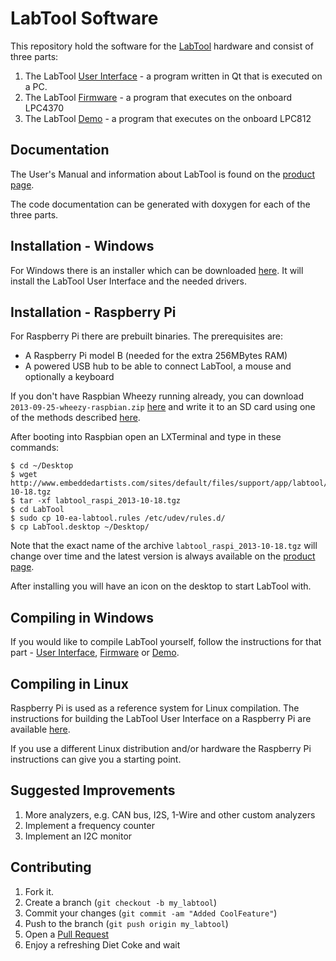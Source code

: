 LabTool Software
================

This repository hold the software for the [LabTool][1] hardware and consist of three parts:

1. The LabTool [User Interface](app) - a program written in Qt that is executed on a PC.
2. The LabTool [Firmware](fw) - a program that executes on the onboard LPC4370
3. The LabTool [Demo](fw_812) - a program that executes on the onboard LPC812

Documentation
-------------
The User's Manual and information about LabTool is found on the [product page][1].

The code documentation can be generated with doxygen for each of the three parts.

Installation - Windows
----------------------
For Windows there is an installer which can be downloaded [here][1]. It will install the LabTool User Interface and the needed drivers.

Installation - Raspberry Pi
---------------------------
For Raspberry Pi there are prebuilt binaries. The prerequisites are:
* A Raspberry Pi model B (needed for the extra 256MBytes RAM)
* A powered USB hub to be able to connect LabTool, a mouse and optionally a keyboard

If you don't have Raspbian Wheezy running already, you can download `2013-09-25-wheezy-raspbian.zip` [here][4] and write it to an SD card using one of the methods described [here][3].

After booting into Raspbian open an LXTerminal and type in these commands:

    $ cd ~/Desktop
    $ wget http://www.embeddedartists.com/sites/default/files/support/app/labtool/labtool_raspi_2013-10-18.tgz
    $ tar -xf labtool_raspi_2013-10-18.tgz
    $ cd LabTool
    $ sudo cp 10-ea-labtool.rules /etc/udev/rules.d/
    $ cp LabTool.desktop ~/Desktop/

Note that the exact name of the archive `labtool_raspi_2013-10-18.tgz` will change over time and the latest version is always available on the [product page][1].

After installing you will have an icon on the desktop to start LabTool with.

Compiling in Windows
--------------------
If you would like to compile LabTool yourself, follow the instructions for that part - [User Interface](app/COMPILE.md), [Firmware](fw/COMPILE.md) or [Demo](fw_812/COMPILE.md).

Compiling in Linux
------------------
Raspberry Pi is used as a reference system for Linux compilation. The instructions for building the LabTool User Interface on a Raspberry Pi are available [here](app/COMPILE.raspi.md).

If you use a different Linux distribution and/or hardware the Raspberry Pi instructions can give you a starting point.

Suggested Improvements
----------------------
1. More analyzers, e.g. CAN bus, I2S, 1-Wire and other custom analyzers
2. Implement a frequency counter
3. Implement an I2C monitor

Contributing
------------
1. Fork it.
2. Create a branch (`git checkout -b my_labtool`)
3. Commit your changes (`git commit -am "Added CoolFeature"`)
4. Push to the branch (`git push origin my_labtool`)
5. Open a [Pull Request][2]
6. Enjoy a refreshing Diet Coke and wait


[1]: http://www.embeddedartists.com/products/app/labtool.php
[2]: http://github.com/embeddedartists/LabTool/pulls
[3]: http://www.raspberrypi.org
[4]: http://www.raspberrypi.org/downloads
[5]: http://www.raspbian.org/


